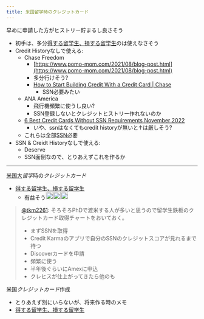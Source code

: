 ```yaml
---
title: 米国留学時のクレジットカード
---
```


早めに申請した方がヒストリー貯まるし良さそう

* 初手は、多分[得する留学生、損する留学生](https://haruna.notion.site/0581933096ff400597e01aa3b2035cc1)のは使えなさそう
* Credit Historyなしで使える:
  * Chase Freedom
    * [https://www.pomo-mom.com/2021/08/blog-post.html](https://www.pomo-mom.com/2021/08/blog-post.html)
    * 多分行けそう?
    * [How to Start Building Credit With a Credit Card | Chase](https://www.chase.com/personal/credit-cards/education/build-credit/credit-card-with-no-credit)
      * SSN必要みたい
  * ANA America
    * 飛行機頻繁に使うし良い?
    * SSN登録しないとクレジットヒストリー作れないのか
  * [6 Best Credit Cards Without SSN Requirements November 2022](https://wallethub.com/best-credit-card-without-ssn)
    * いや、ssnはなくてもcredit historyが無いと↑は厳しそう?
  * これらは全部[SSN](SSN.md)必要
* SSN & Creidt Historyなしで使える:
  * Deserve
  * SSN面倒なので、とりあえずこれを作るか

---

[米国大](%E7%B1%B3%E5%9B%BD%E5%A4%A7.md)*留学*時の*クレジットカード*

* [得する留学生、損する留学生](https://haruna.notion.site/0581933096ff400597e01aa3b2035cc1)
  * 有益そう<img src='https://scrapbox.io/api/pages/blu3mo-public/blu3mo/icon' alt='blu3mo.icon' height="19.5"/><img src='https://scrapbox.io/api/pages/blu3mo-public/blu3mo/icon' alt='blu3mo.icon' height="19.5"/><img src='https://scrapbox.io/api/pages/blu3mo-public/blu3mo/icon' alt='blu3mo.icon' height="19.5"/>

 > 
 > [@tkm2261](https://twitter.com/tkm2261/status/1566940466280419328): そろそろPhDで渡米する人が多いと思うので留学生鉄板のクレジットカード取得チャートをおいておく。
 > 
 > * まずSSNを取得
 > * Credit Karmaのアプリで自分のSSNのクレジットスコアが見れるまで待つ
 > * Discoverカードを申請
 > * 頻繁に使う
 > * 半年後ぐらいにAmexに申込
 > * クレヒスが仕上がってきたら他のも

米国*クレジットカード*作成

* とりあえず別にいらないが、将来作る時のメモ
* [得する留学生、損する留学生](https://haruna.notion.site/0581933096ff400597e01aa3b2035cc1)
